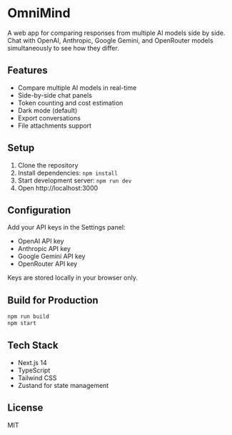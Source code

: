 # OmniMind

A web app for comparing responses from multiple AI models side by side. Chat with OpenAI, Anthropic, Google Gemini, and OpenRouter models simultaneously to see how they differ.

## Features

- Compare multiple AI models in real-time
- Side-by-side chat panels
- Token counting and cost estimation
- Dark mode (default)
- Export conversations
- File attachments support

## Setup

1. Clone the repository
2. Install dependencies: `npm install`
3. Start development server: `npm run dev`
4. Open http://localhost:3000

## Configuration

Add your API keys in the Settings panel:
- OpenAI API key
- Anthropic API key  
- Google Gemini API key
- OpenRouter API key

Keys are stored locally in your browser only.

## Build for Production

```bash
npm run build
npm start
```

## Tech Stack

- Next.js 14
- TypeScript
- Tailwind CSS
- Zustand for state management

## License

MIT
